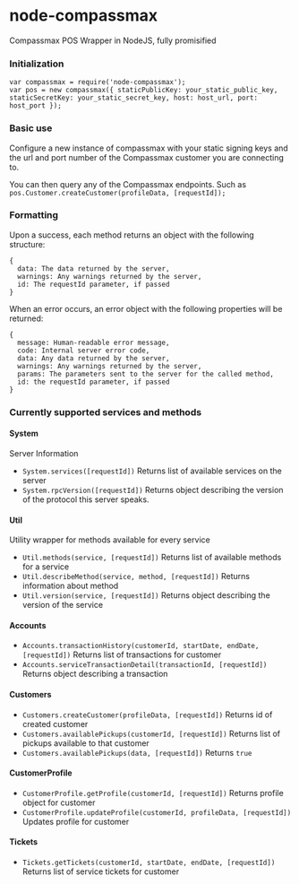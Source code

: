 # node-compassmax
Compassmax POS Wrapper in NodeJS, fully promisified

### Initialization

`var compassmax = require('node-compassmax');`  
`var pos = new compassmax({ staticPublicKey: your_static_public_key, staticSecretKey: your_static_secret_key, host: host_url, port: host_port });`


### Basic use

Configure a new instance of compassmax with your static signing keys and the url and port number of the Compassmax customer you are connecting to.

You can then query any of the Compassmax endpoints.
Such as `pos.Customer.createCustomer(profileData, [requestId]);`


### Formatting

Upon a success, each method returns an object with the following structure:

```
{
  data: The data returned by the server,
  warnings: Any warnings returned by the server,
  id: The requestId parameter, if passed
}
```

When an error occurs, an error object with the following properties will be returned:

```
{
  message: Human-readable error message,
  code: Internal server error code,
  data: Any data returned by the server,
  warnings: Any warnings returned by the server,
  params: The parameters sent to the server for the called method,
  id: the requestId parameter, if passed
}
```

### Currently supported services and methods

#### System

Server Information
					
* `System.services([requestId])`       Returns list of available services on the server
* `System.rpcVersion([requestId])`     Returns object describing the version of the protocol this server speaks.

#### Util
			
Utility wrapper for methods available for every service		

* `Util.methods(service, [requestId])` Returns list of available methods for a service
* `Util.describeMethod(service, method, [requestId])` Returns information about method
* `Util.version(service, [requestId])` Returns object describing the version of the service

#### Accounts

* `Accounts.transactionHistory(customerId, startDate, endDate, [requestId])` Returns list of transactions for customer
* `Accounts.serviceTransactionDetail(transactionId, [requestId])` Returns object describing a transaction


#### Customers

* `Customers.createCustomer(profileData, [requestId])` Returns id of created customer
* `Customers.availablePickups(customerId, [requestId])` Returns list of pickups available to that customer
* `Customers.availablePickups(data, [requestId])` Returns `true`

#### CustomerProfile

* `CustomerProfile.getProfile(customerId, [requestId])` Returns profile object for customer
* `CustomerProfile.updateProfile(customerId, profileData, [requestId])` Updates profile for customer

#### Tickets

* `Tickets.getTickets(customerId, startDate, endDate, [requestId])` Returns list of service tickets for customer



